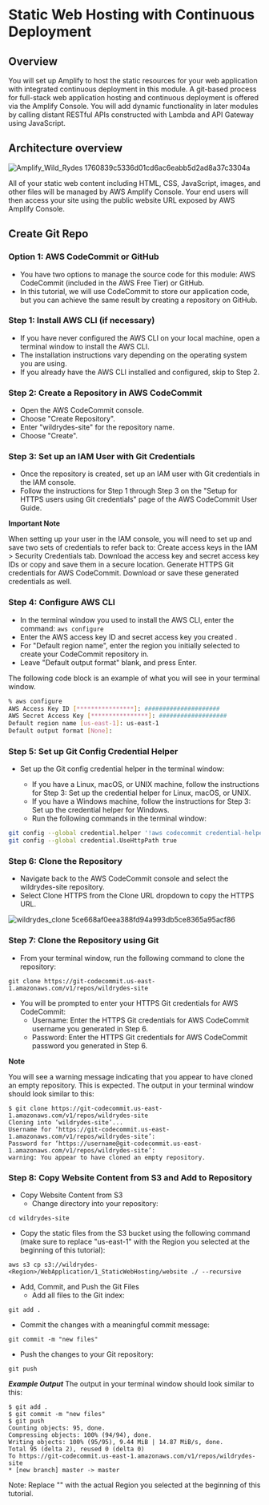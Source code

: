 # Static Web Hosting with Continuous Deployment

## Overview
You will set up Amplify to host the static resources for your web application with integrated continuous deployment in this module. A git-based process for full-stack web application hosting and continuous deployment is offered via the Amplify Console. You will add dynamic functionality in later modules by calling distant RESTful APIs constructed with Lambda and API Gateway using JavaScript.

## Architecture overview

![Amplify_Wild_Rydes 1760839c5336d01cd6ac6eabb5d2ad8a37c3304a](https://github.com/atharva5683/Serverless-Web-Application/assets/160429511/c53d6b88-3ce0-4fb7-b377-aeebbe59b277)

All of your static web content including HTML, CSS, JavaScript, images, and other files will be managed by AWS Amplify Console. Your end users will then access your site using the public website URL exposed by AWS Amplify Console.

## Create Git Repo 

### Option 1: AWS CodeCommit or GitHub

+ You have two options to manage the source code for this module: AWS CodeCommit (included in the AWS Free Tier) or GitHub.
+ In this tutorial, we will use CodeCommit to store our application code, but you can achieve the same result by creating a repository on GitHub.

### Step 1: Install AWS CLI (if necessary)

+ If you have never configured the AWS CLI on your local machine, open a terminal window to install the AWS CLI.
+ The installation instructions vary depending on the operating system you are using.
+ If you already have the AWS CLI installed and configured, skip to Step 2.

### Step 2: Create a Repository in AWS CodeCommit

+ Open the AWS CodeCommit console.
+ Choose "Create Repository".
+ Enter "wildrydes-site" for the repository name.
+ Choose "Create".

### Step 3: Set up an IAM User with Git Credentials

+ Once the repository is created, set up an IAM user with Git credentials in the IAM console.
+ Follow the instructions for Step 1 through Step 3 on the "Setup for HTTPS users using Git credentials" page of the AWS CodeCommit User Guide.

__Important Note__

When setting up your user in the IAM console, you will need to set up and save two sets of credentials to refer back to:
Create access keys in the IAM > Security Credentials tab. Download the access key and secret access key IDs or copy and save them in a secure location.
Generate HTTPS Git credentials for AWS CodeCommit. Download or save these generated credentials as well.

### Step 4: Configure AWS CLI

+ In the terminal window you used to install the AWS CLI, enter the command: `aws configure`
+ Enter the AWS access key ID and secret access key you created .
+ For "Default region name", enter the region you initially selected to create your CodeCommit repository in.
+ Leave "Default output format" blank, and press Enter.

The following code block is an example of what you will see in your terminal window.

```bash
% aws configure
AWS Access Key ID [****************]: #####################
AWS Secret Access Key [****************]: ###################
Default region name [us-east-1]: us-east-1
Default output format [None]:
```

### Step 5: Set up Git Config Credential Helper

+ Set up the Git config credential helper in the terminal window:

    + If you have a Linux, macOS, or UNIX machine, follow the instructions for Step 3: Set up the credential helper for Linux, macOS, or UNIX.
    + If you have a Windows machine, follow the instructions for Step 3: Set up the credential helper for Windows.
    + Run the following commands in the terminal window:


```bash
git config --global credential.helper '!aws codecommit credential-helper $@'
git config --global credential.UseHttpPath true
```

### Step 6: Clone the Repository

+ Navigate back to the AWS CodeCommit console and select the wildrydes-site repository.
+ Select Clone HTTPS from the Clone URL dropdown to copy the HTTPS URL.

![wildrydes_clone 5ce668af0eea388fd94a993db5ce8365a95acf86](https://github.com/atharva5683/Serverless-Web-Application/assets/160429511/de2f20ae-64d0-464c-96bb-903c11788600)

### Step 7: Clone the Repository using Git

+ From your terminal window, run the following command to clone the repository:

```
git clone https://git-codecommit.us-east-1.amazonaws.com/v1/repos/wildrydes-site
```

+ You will be prompted to enter your HTTPS Git credentials for AWS CodeCommit:
     + Username: Enter the HTTPS Git credentials for AWS CodeCommit username you generated in Step 6.
     + Password: Enter the HTTPS Git credentials for AWS CodeCommit password you generated in Step 6.
  
__Note__

You will see a warning message indicating that you appear to have cloned an empty repository. This is expected.
The output in your terminal window should look similar to this:


```
$ git clone https://git-codecommit.us-east-1.amazonaws.com/v1/repos/wildrydes-site
Cloning into ‘wildrydes-site’...
Username for ‘https://git-codecommit.us-east-1.amazonaws.com/v1/repos/wildrydes-site’: 
Password for ‘https://username@git-codecommit.us-east-1.amazonaws.com/v1/repos/wildrydes-site’: 
warning: You appear to have cloned an empty repository.
```
### Step 8: Copy Website Content from S3 and Add to Repository

+ Copy Website Content from S3
  + Change directory into your repository:

```
cd wildrydes-site
```
  + Copy the static files from the S3 bucket using the following command (make sure to replace "us-east-1" with the Region you selected at the beginning of this tutorial):

```
aws s3 cp s3://wildrydes-<Region>/WebApplication/1_StaticWebHosting/website ./ --recursive
```
+ Add, Commit, and Push the Git Files
   + Add all files to the Git index:
```
git add .
```
  + Commit the changes with a meaningful commit message:
```
git commit -m "new files"
```
  + Push the changes to your Git repository:

```
git push
```
___Example Output___
The output in your terminal window should look similar to this:

```
$ git add .
$ git commit -m "new files"
$ git push
Counting objects: 95, done.
Compressing objects: 100% (94/94), done.
Writing objects: 100% (95/95), 9.44 MiB | 14.87 MiB/s, done.
Total 95 (delta 2), reused 0 (delta 0)
To https://git-codecommit.us-east-1.amazonaws.com/v1/repos/wildrydes-site
* [new branch] master -> master
```
Note: Replace  "<Region>" with the actual Region you selected at the beginning of this tutorial.

